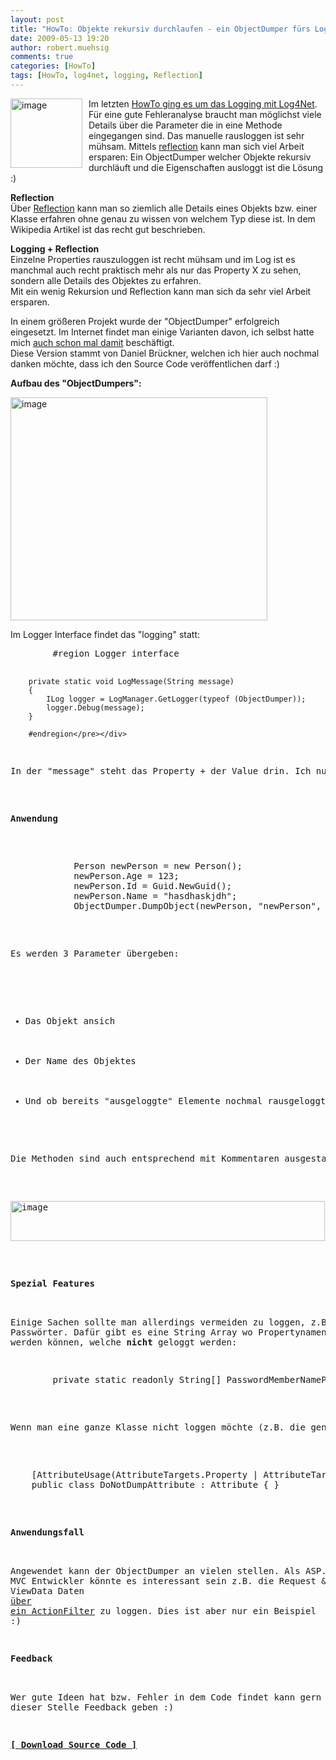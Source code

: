 ```yaml
---
layout: post
title: "HowTo: Objekte rekursiv durchlaufen - ein ObjectDumper fürs Logging mittels Reflection"
date: 2009-05-13 19:20
author: robert.muehsig
comments: true
categories: [HowTo]
tags: [HowTo, log4net, logging, Reflection]
---
```

<p><a href="{{BASE_PATH}}/assets/wp-images/image739.png"><img style="border-right: 0px; border-top: 0px; margin: 0px 10px 0px 0px; border-left: 0px; border-bottom: 0px" height="111" alt="image" src="{{BASE_PATH}}/assets/wp-images/image-thumb717.png" width="115" align="left" border="0" /></a> Im letzten <a href="http://code-inside.de/blog/2009/05/08/howto-logging-mit-log4net/">HowTo ging es um das Logging mit Log4Net</a>.&#160; F&#252;r eine gute Fehleranalyse braucht man m&#246;glichst viele Details &#252;ber die Parameter die in eine Methode eingegangen sind. Das manuelle rausloggen ist sehr m&#252;hsam. Mittels <a href="http://de.wikipedia.org/wiki/Reflexion_(Programmierung)">reflection</a> kann man sich viel Arbeit ersparen: Ein ObjectDumper welcher Objekte rekursiv durchl&#228;uft und die Eigenschaften ausloggt ist die L&#246;sung :)</p> 
<!--more-->
  <p><strong>Reflection     <br /></strong>&#220;ber <a href="http://de.wikipedia.org/wiki/Reflexion_(Programmierung)">Reflection</a> kann man so ziemlich alle Details eines Objekts bzw. einer Klasse erfahren ohne genau zu wissen von welchem Typ diese ist. In dem Wikipedia Artikel ist das recht gut beschrieben.</p>  <p><strong>Logging + Reflection     <br /></strong>Einzelne Properties rauszuloggen ist recht m&#252;hsam und im Log ist es manchmal auch recht praktisch mehr als nur das Property X zu sehen, sondern alle Details des Objektes zu erfahren.     <br />Mit ein wenig Rekursion und Reflection kann man sich da sehr viel Arbeit ersparen. </p>  <p>In einem gr&#246;&#223;eren Projekt wurde der &quot;ObjectDumper&quot; erfolgreich eingesetzt. Im Internet findet man einige Varianten davon, ich selbst hatte mich <a href="http://code-inside.de/blog/2008/04/17/aspnet-mvc-actionfilter-zum-loggen-benutzen/">auch schon mal damit</a> besch&#228;ftigt.     <br />Diese Version stammt von Daniel Br&#252;ckner, welchen ich hier auch nochmal danken m&#246;chte, dass ich den Source Code ver&#246;ffentlichen darf :)</p>  <p><strong>Aufbau des &quot;ObjectDumpers&quot;:</strong></p>  <p><a href="{{BASE_PATH}}/assets/wp-images/image740.png"><img style="border-right: 0px; border-top: 0px; border-left: 0px; border-bottom: 0px" height="357" alt="image" src="{{BASE_PATH}}/assets/wp-images/image-thumb718.png" width="411" border="0" /></a> </p>  <p>Im Logger Interface findet das &quot;logging&quot; statt:</p>  <div class="wlWriterSmartContent" id="scid:812469c5-0cb0-4c63-8c15-c81123a09de7:7bc6e9e9-c47b-4180-8fd2-47cc3d94cb06" style="padding-right: 0px; display: inline; padding-left: 0px; float: none; padding-bottom: 0px; margin: 0px; padding-top: 0px"><pre name="code" class="c#">        #region Logger interface

        private static void LogMessage(String message)
        {
            ILog logger = LogManager.GetLogger(typeof (ObjectDumper));
            logger.Debug(message);
        }

        #endregion</pre></div>

<p>In der &quot;message&quot; steht das Property + der Value drin. Ich nutze in diesem &quot;Interface&quot; einfach <a href="http://code-inside.de/blog/2009/05/08/howto-logging-mit-log4net/">Log4Net</a> zum Loggen. Den restlichen Code k&#246;nnt ihr euch im Detail sp&#228;ter anschauen.</p>

<p><strong>Anwendung</strong></p>

<div class="wlWriterSmartContent" id="scid:812469c5-0cb0-4c63-8c15-c81123a09de7:3ef4edd7-a504-41c5-a2a5-f5a79dc4ee5c" style="padding-right: 0px; display: inline; padding-left: 0px; float: none; padding-bottom: 0px; margin: 0px; padding-top: 0px"><pre name="code" class="c#">            Person newPerson = new Person();
            newPerson.Age = 123;
            newPerson.Id = Guid.NewGuid();
            newPerson.Name = "hasdhaskjdh";
            ObjectDumper.DumpObject(newPerson, "newPerson", true);
</pre></div>

<p>Es werden 3 Parameter &#252;bergeben:</p>

<ul>
  <li>Das Objekt ansich</li>

  <li>Der Name des Objektes</li>

  <li>Und ob bereits &quot;ausgeloggte&quot; Elemente nochmal rausgeloggt werden, wenn diese angenommen im Objektbaum 2 mal vorkommen.</li>
</ul>

<p>Die Methoden sind auch entsprechend mit Kommentaren ausgestattet:</p>

<p><a href="{{BASE_PATH}}/assets/wp-images/image741.png"><img style="border-right: 0px; border-top: 0px; border-left: 0px; border-bottom: 0px" height="64" alt="image" src="{{BASE_PATH}}/assets/wp-images/image-thumb719.png" width="503" border="0" /></a></p>

<p><strong>Spezial Features</strong>

  <br />Einige Sachen sollte man allerdings vermeiden zu loggen, z.B. Passw&#246;rter. Daf&#252;r gibt es eine String Array wo Propertynamen eingetragen werden k&#246;nnen, welche <strong>nicht</strong> geloggt werden:</p>

<div class="wlWriterSmartContent" id="scid:812469c5-0cb0-4c63-8c15-c81123a09de7:00bd39aa-4b4a-4431-8298-c8ca90b4506a" style="padding-right: 0px; display: inline; padding-left: 0px; float: none; padding-bottom: 0px; margin: 0px; padding-top: 0px"><pre name="code" class="c#">        private static readonly String[] PasswordMemberNameParts = { "PASSWORD", "PWD" };</pre></div>

<p>Wenn man eine ganze Klasse nicht loggen m&#246;chte (z.B. die generierten Properties vom Entity Framework etc.) kann auch dieses Attribut nehmen:</p>

<div class="wlWriterSmartContent" id="scid:812469c5-0cb0-4c63-8c15-c81123a09de7:70206505-3aae-446d-ab95-2436bfc4c9ad" style="padding-right: 0px; display: inline; padding-left: 0px; float: none; padding-bottom: 0px; margin: 0px; padding-top: 0px"><pre name="code" class="c#">    [AttributeUsage(AttributeTargets.Property | AttributeTargets.Field)]
    public class DoNotDumpAttribute : Attribute { }
</pre></div>

<p><strong>Anwendungsfall</strong>

  <br />Angewendet kann der ObjectDumper an vielen stellen. Als ASP.NET MVC Entwickler k&#246;nnte es interessant sein z.B. die Request &amp; ViewData Daten <a href="http://code-inside.de/blog/2008/04/17/aspnet-mvc-actionfilter-zum-loggen-benutzen/">&#252;ber ein ActionFilter</a> zu loggen. Dies ist aber nur ein Beispiel :)</p>

<p><strong>Feedback</strong>

  <br />Wer gute Ideen hat bzw. Fehler in dem Code findet kann gern an dieser Stelle Feedback geben :)</p>

<p><strong><a href="http://{{BASE_PATH}}/assets/files/democode/objectdumpertest/objectdumpertest.zip">[ Download Source Code ]</a></strong></p>
